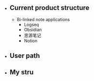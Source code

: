 - ## Current product structure
	- Bi-linked note applications
		- Logseq
		- Obsidian
		- 思源笔记
		- Notion
- ## User path
- ## My stru
